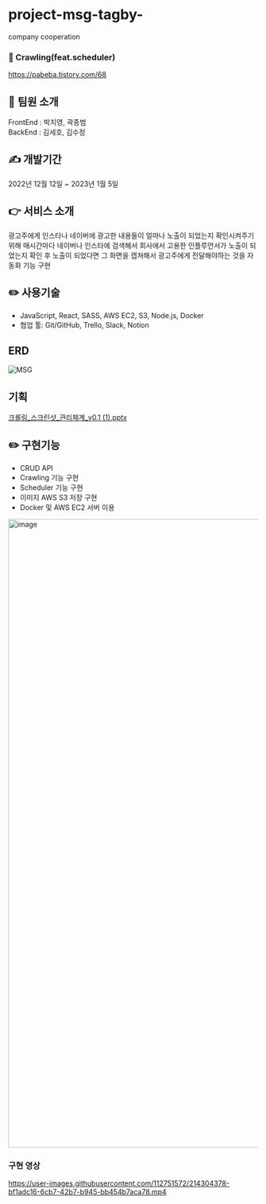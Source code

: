# project-msg-tagby-
company cooperation

### 👀 Crawling(feat.scheduler)

https://pabeba.tistory.com/68

## 💁 팀원 소개

FrontEnd : 박지영, 곽종범
<br>
BackEnd : 김세호, 김수정

## ✍️ 개발기간

2022년 12월 12일 ~ 2023년 1월 5일

## 👉 서비스 소개

광고주에게 인스타나 네이버에 광고한 내용들이 얼마나 노출이 되었는지 확인시켜주기 위해 매시간마다 네이버나 인스타에 검색해서 회사에서 고용한 인플루언서가 노출이 되었는지 확인 후 노출이 되었다면 그 화면을 캡쳐해서 광고주에게 전달해야하는 것을 자동화 기능 구현<br>

## ✏️ 사용기술

- JavaScript, React, SASS, AWS EC2, S3, Node.js, Docker
- 협업 툴: Git/GitHub, Trello, Slack, Notion

## ERD

![MSG](https://user-images.githubusercontent.com/112751572/214303826-ecc9b06e-50c7-43c9-8bb8-fe7349f8c6c3.png)

## 기획

[크롤링_스크린샷_관리체계_v0.1 (1).pptx](https://github.com/hosose/project-msg-tagby-/files/10565730/_._._v0.1.1.pptx)

## ✏️ 구현기능

- CRUD API
- Crawling 기능 구현
- Scheduler 기능 구현
- 이미지 AWS S3 저장 구현
- Docker 및 AWS EC2 서버 이용
<img width="1265" alt="image" src="https://user-images.githubusercontent.com/112751572/216814568-a97b1025-f270-47b9-88a9-f08e9f66863d.png">


### 구현 영상


https://user-images.githubusercontent.com/112751572/214304378-bf1adc16-6cb7-42b7-b945-bb454b7aca78.mp4



